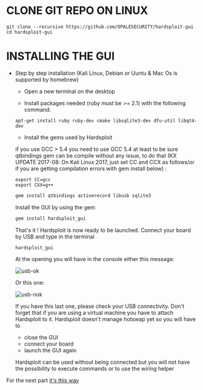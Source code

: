 # CLONE GIT REPO ON LINUX

  ```
 git clone --recursive https://github.com/OPALESECURITY/hardsploit-gui
 cd hardsploit-gui
  ```

# INSTALLING THE GUI

* Step by step installation (Kali Linux, Debian or Uuntu & Mac Os is supported by homebrew)

  * Open a new terminal on the desktop


  * Install packages needed (ruby must be >= 2.1) with the following command:

  ```
  apt-get install ruby ruby-dev cmake libsqlite3-dev dfu-util libqt4-dev
  ```

  * Install the gems used by Hardsploit


  if you use GCC > 5.4 you need to use GCC 5.4 at least to be sure qtbindings gem can be compile without any issue, to do that (KX UPDATE 2017-08: On Kali Linux 2017, just set CC and CCX as follows/or if you are getting compilation errors with gem install below) :
  ```
  export CC=gcc
  export CXX=g++
  ```

  ```ruby
  gem install qtbindings activerecord libusb sqlite3
  ```

   Install the GUI by using the gem

   ```ruby
   gem install hardsploit_gui
   ```

   That's it ! Hardsploit is now ready to be launched. Connect your board by USB and type in the terminal

   ```
   hardsploit_gui
   ```

   At the opening you will have in the console either this message:

   ![usb-ok](images/usb_ok.png)

   Or this one:

   ![usb-nok](/images/ok.png)

  If you have this last one, please check your USB connectivity. Don't forget that if you are using a virtual machine you have to attach Hardsploit to it.
  Hardsploit doesn't manage hotswap yet so you will have to
  * close the GUI
  * connect your board
  * launch the GUI again

  Hardsploit can be used without being connected but you will not have the possibility to execute commands or to use the wiring helper

For the next part [it's this way](component-management)
